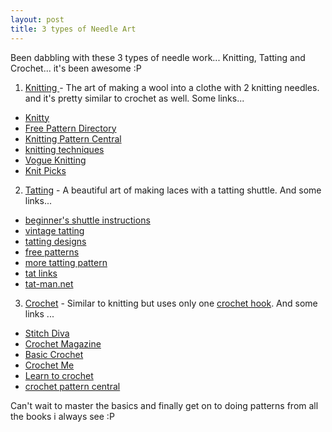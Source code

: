 ```yaml
---
layout: post
title: 3 types of Needle Art
---
```


Been dabbling with these 3 types of needle work... Knitting, Tatting and Crochet... it's been awesome :P

1. [Knitting ](http://en.wikipedia.org/wiki/Knitting)- The art of making a wool into a clothe with 2 knitting needles. and it's pretty similar to crochet as well. Some links...

- [Knitty](http://www.knitty.com/ISSUEsummer07/index.html)
- [Free Pattern Directory](http://www.knittingpatterncentral.com/directory.php)
- [Knitting Pattern Central](http://www.knittingpatterncentral.com/)
- [knitting techniques](http://www.dnt-inc.com/barhtmls/knittech.html)
- [Vogue Knitting](http://www.vogueknitting.com/vkm/)
- [Knit Picks](http://www.knitpicks.com/)

2. [Tatting](http://en.wikipedia.org/wiki/Tatting) - A beautiful art of making laces with a tatting shuttle. And some links...

- [beginner's shuttle instructions](http://www.bellaonline.com/subjects/3888.asp)
- [vintage tatting](http://www.wcnet.org/~scwheels/)
- [tatting designs](http://www.gutenberg.org/etext/15147)
- [free patterns](http://www.bellaonline.com/subjects/3737.asp)
- [more tatting pattern](http://www.geocities.com/Heartland/5082/Patterns/index.html)
- [tat links](http://lace.lacefairy.com/tatlinks.html)
- [tat-man.net](http://www.tat-man.net/)

3. [Crochet](http://en.wikipedia.org/wiki/Crochet) - Similar to knitting but uses only one [crochet hook](http://en.wikipedia.org/wiki/Crochet_hook). And some links ...

- [Stitch Diva](http://www.stitchdiva.com/custom.aspx?id=53)
- [Crochet Magazine](http://www.crochetmagazine.com/)
- [Basic Crochet](http://www.learntoknit.com/instructions_cr.php3)
- [Crochet Me](http://www.crochetme.com/)
- [Learn to crochet](http://learntocrochet.lionbrand.com/)
- [crochet pattern central](http://www.crochetpatterncentral.com/)

Can't wait to master the basics and finally get on to doing patterns from all the books i always see :P
